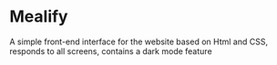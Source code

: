 # Mealify
A simple front-end interface for the website based on Html and CSS, responds to all screens, contains a dark mode feature
